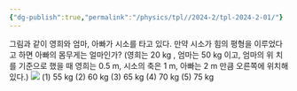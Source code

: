 ```yaml
---
{"dg-publish":true,"permalink":"/physics/tpl//2024-2/tpl-2024-2-01/"}
---
```


그림과 같이 영희와 엄마, 아빠가 시소를 타고 있다. 만약 시소가 힘의 평형을 이루었다고 하면 아빠의 몸무게는 얼마인가? (영희는 20 kg , 엄마는 50 kg 이고, 엄마의 위 치를 기준으로 했을 때 영희는 0.5 m, 시소의 축은 1 m, 아빠는 2 m 만큼 오른쪽에 위치해 있다.)
![](https://cdn.mathpix.com/cropped/2025_05_26_b6c88c9db9e5797c4395g-1.jpg?height=494&width=777&top_left_y=648&top_left_x=321)
(1) 55 kg
(2) 60 kg
(3) 65 kg
(4) 70 kg
(5) 75 kg